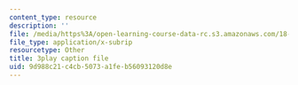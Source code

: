 ```yaml
---
content_type: resource
description: ''
file: /media/https%3A/open-learning-course-data-rc.s3.amazonaws.com/18-03sc-differential-equations-fall-2011/9d988c21c4cb5073a1feb56093120d8e_tVzaX9u6YAE.vtt
file_type: application/x-subrip
resourcetype: Other
title: 3play caption file
uid: 9d988c21-c4cb-5073-a1fe-b56093120d8e
---
```

